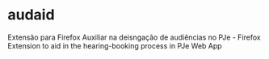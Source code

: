 # audaid
Extensão para Firefox Auxiliar na deisngação de audiências no PJe - Firefox Extension to aid in the hearing-booking process in PJe Web App
